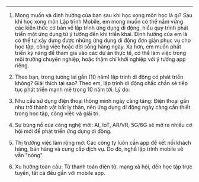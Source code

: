---

1. Mong muốn và định hướng của bạn sau khi học xong môn học là gì?
Sau khi học xong môn Lập trình Mobile, em mong muốn có thể nắm vững các kiến thức cơ bản về lập trình ứng dụng di động, hiểu quy trình phát triển một ứng dụng từ ý tưởng đến khi triển khai.
Định hướng của em là có thể tự xây dựng được những ứng dụng di động đơn giản phục vụ cho học tập, công việc hoặc đời sống hàng ngày.
Xa hơn, em muốn phát triển kỹ năng để tham gia vào các dự án thực tế, có thể làm việc trong môi trường chuyên nghiệp, hoặc thậm chí khởi nghiệp với ý tưởng app riêng.

2. Theo bạn, trong tương lai gần (10 năm) lập trình di động có phát triển không? Giải thích tại sao?
Theo em, lập trình di động chắc chắn sẽ tiếp tục phát triển mạnh mẽ trong 10 năm tới.
Lý do:
1. Nhu cầu sử dụng điện thoại thông minh ngày càng tăng: Điện thoại gần như trở thành vật bất ly thân, nên ứng dụng di động ngày càng cần thiết trong học tập, công việc và giải trí.
2. Sự bùng nổ của công nghệ mới: AI, IoT, AR/VR, 5G/6G sẽ mở ra nhiều cơ hội mới để phát triển ứng dụng di động.
3. Thị trường việc làm rộng mở: Các công ty luôn cần app để kết nối khách hàng, bán hàng và cung cấp dịch vụ. Do đó, nghề lập trình mobile sẽ vẫn "nóng".
4. Xu hướng toàn cầu: Từ thanh toán điện tử, mạng xã hội, đến học tập trực tuyến, tất cả đều gắn với mobile app.
